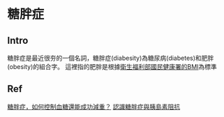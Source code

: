 # 糖胖症
## Intro
糖胖症是最近很夯的一個名詞，糖胖症(diabesity)為糖尿病(diabetes)和肥胖(obesity)的組合字。
這裡指的肥胖是根據[衛生福利部國民健康署的BMI](https://www.hpa.gov.tw/Pages/Detail.aspx?nodeid=542&pid=9737)為標準
## Ref
[糖胖症，如何控制血糖還能成功減重？](https://www.commonhealth.com.tw/article/82748)
[認識糖胖症與胰島素阻抗](https://www.youtube.com/watch?v=ZFnBOBH_2zo)
